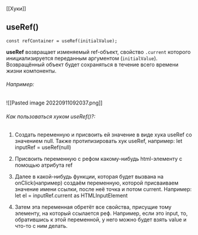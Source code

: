 [[Хуки]]
## useRef()
```
const refContainer = useRef(initialValue);
```

**useRef** возвращает изменяемый ref-объект, свойство `.current` которого инициализируется переданным аргументом (`initialValue`). Возвращённый объект будет сохраняться в течение всего времени жизни компоненты.

###### Например:
![[Pasted image 20220911092037.png]]

###### Как пользоваться хуком useRef()?:
1. Создать переменную и присвоить ей значение в виде хука useRef со значением null. Также протипизировать хук useRef, например: let inputRef = useRef<HTMLInputElement>(null)

3. Присвоить переменную с рефом какому-нибудь html-элементу с помощью атрибута ref

4. Далее в какой-нибудь функции, которая будет вызвана на onClick(например) создаём переменную, которой присваиваем значение имени ссылки, после неё точка и потом current. Например: let el = inputRef.current as HTMLInputElement

5. Затем эта переменная обретёт все свойства, присущие тому элементу, на который ссылается реф. Например, если это input, то, обратившись к этой переменной, у него можно будет взять value и что-то с ним делать.
   